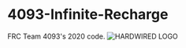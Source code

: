 ﻿# 4093-Infinite-Recharge
FRC Team 4093's 2020 code.
![HARDWIRED LOGO](http://frc4093.com/wp-content/uploads/2018/12/robologo.png)
